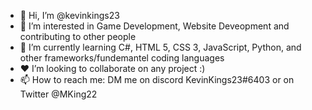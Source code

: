 - 👋 Hi, I’m @kevinkings23
- 👀 I’m interested in Game Development, Website Deveopment and contributing to other people
- 🌱 I’m currently learning C#, HTML 5, CSS 3, JavaScript, Python, and other frameworks/fundemantel coding languages
- ❤️ I’m looking to collaborate on any project :)
- 📫 How to reach me: DM me on discord KevinKings23#6403 or on Twitter @MKing22
